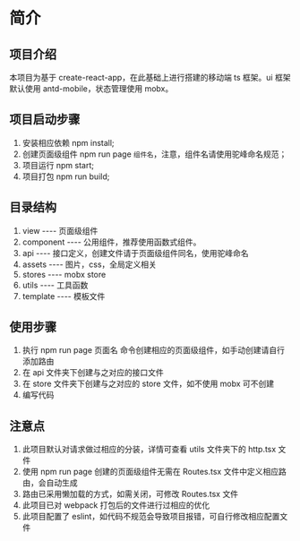 # 简介

## 项目介绍

本项目为基于 create-react-app，在此基础上进行搭建的移动端 ts 框架。ui 框架默认使用 antd-mobile，状态管理使用 mobx。

## 项目启动步骤

1. 安装相应依赖 npm install;
2. 创建页面级组件 npm run page `组件名`，注意，组件名请使用驼峰命名规范；
3. 项目运行 npm start;
4. 项目打包 npm run build;

## 目录结构

1. view ---- 页面级组件
2. component ---- 公用组件，推荐使用函数式组件。
3. api ---- 接口定义，创建文件请于页面级组件同名，使用驼峰命名
4. assets ---- 图片，css，全局定义相关
5. stores ---- mobx store
6. utils ---- 工具函数
7. template ---- 模板文件

## 使用步骤

1. 执行 npm run page 页面名 命令创建相应的页面级组件，如手动创建请自行添加路由
2. 在 api 文件夹下创建与之对应的接口文件
3. 在 store 文件夹下创建与之对应的 store 文件，如不使用 mobx 可不创建
4. 编写代码

## 注意点

1. 此项目默认对请求做过相应的分装，详情可查看 utils 文件夹下的 http.tsx 文件
2. 使用 npm run page 创建的页面级组件无需在 Routes.tsx 文件中定义相应路由，会自动生成
3. 路由已采用懒加载的方式，如需关闭，可修改 Routes.tsx 文件
4. 此项目已对 webpack 打包后的文件进行过相应的优化
5. 此项目配置了 eslint，如代码不规范会导致项目报错，可自行修改相应配置文件

